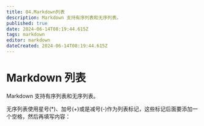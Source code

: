 ```yaml
---
title: 04.Markdown列表
description: Markdown 支持有序列表和无序列表。
published: true
date: 2024-06-14T08:19:44.615Z
tags: markdown
editor: markdown
dateCreated: 2024-06-14T08:19:44.615Z
---
```


# Markdown 列表
Markdown 支持有序列表和无序列表。

无序列表使用星号(*)、加号(+)或是减号(-)作为列表标记，这些标记后面要添加一个空格，然后再填写内容：



